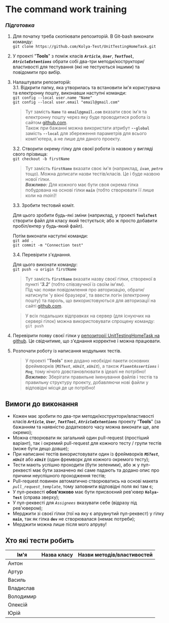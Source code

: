 # The command work training
### *Підготовка*

1. Для початку треба скопіювати репозиторій. В Git-bash виконати команду:  
        `git clone https://github.com/Kolya-Test/UnitTestingHomeTask.git`
2. У проекті "**Tools**" з поміж класів ***`Article`***, ***`User`***, ***`TextTool`***, ***`AtricleExtentions`*** обрати собі два-три методи/коструктори/властивості для тестування (які не тестуються іншими) та повідомити про вибір.
3. Налаштувати репозиторій:  
    3.1. Відкрити папку, яка утворилась та встановити ім'я користувача та електронну пошту, виконавши наступні команди:  
        `git config --local user.name "Name"`  
        `git config --local user.email "email@gmail.com"`

    > Тут замість  **`Name`**  та  **`email@gmail.com`**  вказати своє ім'я та електронну пошту через яку буде проводитися робота із сайтом [github.com](https://github.com).  
    > Також при бажанні можна використати атрибут **`--global`** замість **`--local`** для збереження параметрів для всього комп'ютера, а не лише для даного проекту.

    3.2. Створити окрему гілку для своєї роботи із назвою у вигляді свого прізвища:  
        `git checkout -b firstName`  
    > Тут замість **`firstName`** вказати своє ім'я (наприклад, ***`ivan`***, ***`petro`*** тощо). Можна дописати назви тестів/класів. Це і буде назвою нової гілки.  
    > ***Важливо:*** Для кожного має бути своя окрема гілка побудована на основі гілки **`main`** (тобто створювати її лише коли на *main*)!

    3.3. Зробити тестовий коміт.  

    Для цього зробити будь-які зміни (наприклад, у проекті **`ToolsTest`** створити файл для класу який тестується; або ж просто добавити пробіл/ентер у будь-який файл).  

    Потім виконати наступні команди:  
        `git add .`  
        `git commit -m "Connection test"`  
		
	3.4. Перевірити з'єднання.  

    Для цього виконати команду:  
        `git push -u origin firstName` 

    > Тут замість **`firstName`** вказати назву своєї гілки, створеної в пункті ***'3.2'*** (тобто співзвучної із своїм ім'ям).  
    > Під час появи повідомлення про авторизацію, обрати/натиснути 'у вікні браузера', та ввести логін (електронну пошту) та пароль, що використовуються для авторизації на сайті [github.com](https://github.com).  

    > У всіх подальших відправках на сервер (для існуючих на сервері гілок) можна використовувати спрощену команду:  
    > `git push`  

4. Перевірити появу своєї гілки у [репозиторії UnitTestingHomeTask на github](https://github.com/Kolya-Test/UnitTestingHomeTask). Це свідчитиме, що з'єднання корректне і можна працювати.  
5. Розпочати роботу із написання модульних тестів.  
    > У проекті "**Tools**" вже додано необхідні пакети основних фреймворків (***`MSTest`***, ***`nUnit`***, ***`xUnit`***), а також ***`FluentAssertions`*** і ***`Moq`***, тому нічого довстановлювати в ідеалі не потрібно!  
    > ***Важливо:*** Зберігати правильне іменування файлів і тестів та правильну структуру проекту, добавляючи нові файли у відповідні місця де це потрібно!  



## Вимоги до виконання
- Кожен має зробити по два-три методи/коструктори/властивості класів ***`Article`***, ***`User`***, ***`TextTool`***, ***`AtricleExtentions`*** проекту "**Tools**" (за бажанням та наявністю додаткового часу можна виконати ще, але окремо);  
- Можна створювати як загальний один pull-request (простіший варіант), так і окремий pull-request для кожного тесту / групи тестів (може бути дещо довше);  
- При написанні тестів використовувати один із фреймворків ***`MSTest`***, ***`nUnit`*** або ***`xUnit`*** (один фремворк для кожного окремого тесту);  
- Тести мають успішно проходити (бути зеленими), або ж у пул-реквесті має бути зазначено які саме падають та додано опис про причини неуспішного проходження тестів;  
- Pull-request повинен автоматично створюватись на основі макета *`pull_request_template`*, тому заповнити відповідні поля які там є;  
- У пул-реквесті **обов'язково** має бути присвоєний рев'ювер **`Kolya-Test`** (справа зверху);  
- У пул-реквесті для *`Assignees`* вказувати себе (відразу під рев'ювером);  
- Мерджити зі своєї гілки (тої на яку є апрувнутий пул-реквест) у гілку **`main`**, так як гілка **`dev`** не створювалася (немає потреби);  
- Мерджити можна лише після мого апруву!  




## Хто які тести робить

|   Ім'я    |   Назва класу    |    Назви методів/властивостей    |
| --------- | ---------------- | -------------------------------- |
| Антон     |                  |
| Артур     |                  |
| Василь    |                  |
| Владислав |                  |
| Володимир |                  |
| Олексій   |                  |
| Юрій      |                  |










